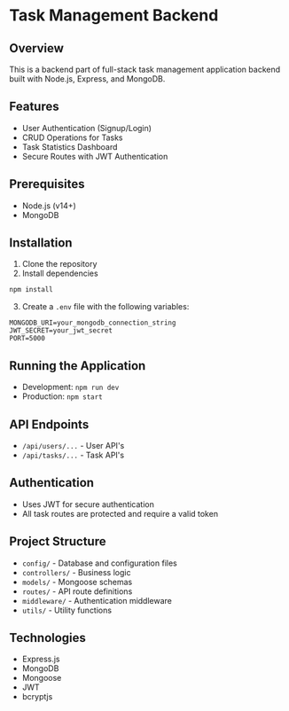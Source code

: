 # Task Management Backend

## Overview
This is a backend part of full-stack task management application backend built with Node.js, Express, and MongoDB.

## Features
- User Authentication (Signup/Login)
- CRUD Operations for Tasks
- Task Statistics Dashboard
- Secure Routes with JWT Authentication

## Prerequisites
- Node.js (v14+)
- MongoDB

## Installation
1. Clone the repository
2. Install dependencies
```bash
npm install
```

3. Create a `.env` file with the following variables:
```
MONGODB_URI=your_mongodb_connection_string
JWT_SECRET=your_jwt_secret
PORT=5000
```

## Running the Application
- Development: `npm run dev`
- Production: `npm start`

## API Endpoints
- `/api/users/...` - User API's
- `/api/tasks/...` - Task API's

## Authentication
- Uses JWT for secure authentication
- All task routes are protected and require a valid token

## Project Structure
- `config/` - Database and configuration files
- `controllers/` - Business logic
- `models/` - Mongoose schemas
- `routes/` - API route definitions
- `middleware/` - Authentication middleware
- `utils/` - Utility functions

## Technologies
- Express.js
- MongoDB
- Mongoose
- JWT
- bcryptjs
